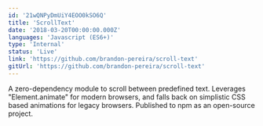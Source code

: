 ```yaml
---
id: '21wQNPyDmUiY4EOO0kSO6Q'
title: 'ScrollText'
date: '2018-03-20T00:00:00.000Z'
languages: 'Javascript (ES6+)'
type: 'Internal'
status: 'Live'
link: 'https://github.com/brandon-pereira/scroll-text'
gitUrl: 'https://github.com/brandon-pereira/scroll-text'
---
```


A zero-dependency module to scroll between predefined text. Leverages "Element.animate" for modern browsers, and falls back on simplistic CSS based animations for legacy browsers. Published to npm as an open-source project.
